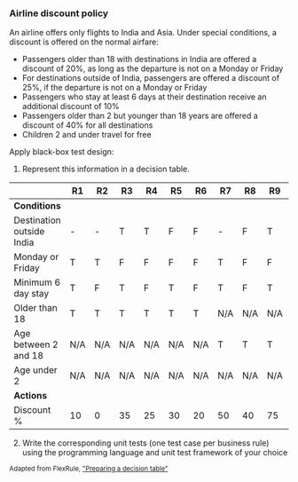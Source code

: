 ### Airline discount policy

An airline offers only flights to India and Asia. Under special conditions, a discount is offered on the normal airfare:

- Passengers older than 18 with destinations in India are offered a discount of 20%, as long as the departure is not on a Monday or Friday
- For destinations outside of India, passengers are offered a discount of 25%, if the departure is not on a Monday or Friday
- Passengers who stay at least 6 days at their destination receive an additional discount of 10%
- Passengers older than 2 but younger than 18 years are offered a discount of 40% for all destinations
- Children 2 and under travel for free

Apply black-box test design:

1. Represent this information in a decision table.

|                           | R1  | R2  | R3  | R4  | R5  | R6  | R7  | R8  | R9  | R10 | R11 |
| ------------------------- | --- | --- | --- | --- | --- | --- | --- | --- | --- | --- | --- |
| **Conditions**            |     |     |     |     |     |     |     |     |     |     |     |
| Destination outside India | -   | -   | T   | T   | F   | F   | -   | F   | T   | T   | -   |
| Monday or Friday          | T   | T   | F   | F   | F   | F   | T   | F   | F   | F   | -   |
| Minimum 6 day stay        | T   | F   | T   | F   | T   | F   | T   | F   | T   | F   | -   |
| Older than 18             | T   | T   | T   | T   | T   | T   | N/A | N/A | N/A | N/A | N/A |
| Age between 2 and 18      | N/A | N/A | N/A | N/A | N/A | N/A | T   | T   | T   | T   | N/A |
| Age under 2               | N/A | N/A | N/A | N/A | N/A | N/A | N/A | N/A | N/A | N/A | T   |
| **Actions**               |     |     |     |     |     |     |     |     |     |     |     |
| Discount %                | 10  | 0   | 35  | 25  | 30  | 20  | 50  | 40  | 75  | 65  | 100 |

2. Write the corresponding unit tests (one test case per business rule) using the programming language and unit test framework of your choice

<sub>Adapted from FlexRule, ["Preparing a decision table"](https://resource.flexrule.com/knowledge-base/preparing-a-decision-table/)</sub>
